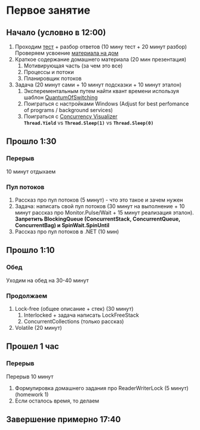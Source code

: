 # Первое занятие
## Начало (условно в 12:00)
1. Проходим [тест](https://forms.gle/fWuMLseguYdtJJHW8) + разбор ответов (10 мину тест + 20 минут разбор)   
Проверяем усвоение [материала на дом](https://rsdn.org/article/dotnet/CSThreading1.xml#E6B)
2. Краткое содержание домашнего материала (20 мин презентация)
   1. Мотивирующая часть (за чем это все)
   2. Процессы и потоки
   3. Планировщик потоков
3. Задача (20 минут сами + 10 минут подсказки + 10 минут эталон)
   1. Эксперементальным путем найти квант времени используя шаблон [QuantumOfSwitching](samples/QuantumOfSwitching/)
   2. Поиграться с настройками Windows (Adjust for best perfomance of programs / background services)
   3. Поиграться с [Concurrency Visualizer](https://docs.microsoft.com/lb-lu/visualstudio/profiling/concurrency-visualizer)    
    **`Thread.Yield`** vs **`Thread.Sleep(1)`** vs **`Thread.Sleep(0)`**
## Прошло 1:30
### Перерыв
10 минут отдыхаем
### Пул потоков
1. Рассказ про пул потоков (5 минут) - что это такое и зачем нужен
2. Задача: написать свой пул потоков (30 минут на выполнение + 10 минут рассказ про Monitor.Pulse/Wait + 15 минут реализация эталон).   
**Запретить BlockingQueue (ConcurrentStack, ConcurrentQueue, ConcurrentBag) и SpinWait.SpinUntil**
3. Рассказ про пул потоков в .NET (10 мин)
## Прошло 1:10
### Обед
Уходим на обед на 30-40 минут
### Продолжаем
1. Lock-free (общее описание + стек) (30 минут)
   1. Interlocked + задача написать LockFreeStack
   2. ConcurrentCollections (только рассказ)
2. Volatile (20 минут)
## Прошел 1 час
### Перерыв
Перерыв 10 минут
1. Формулировка домашнего задания про ReaderWriterLock (5 минут) (homework 1)
2. Если осталось время, то делаем
## Завершение примерно 17:40